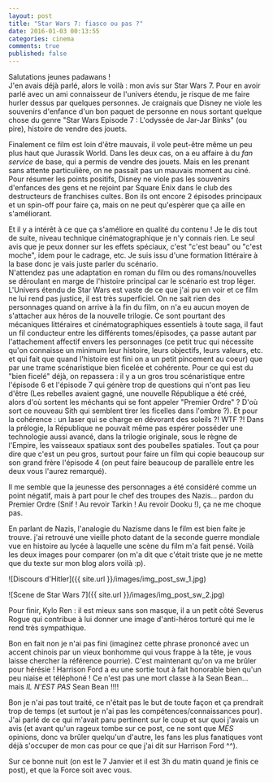 ```yaml
---
layout: post
title: "Star Wars 7: fiasco ou pas ?"
date: 2016-01-03 00:13:55
categories: cinema
comments: true
published: false
---
```

Salutations jeunes padawans !  
J'en avais déjà parlé, alors le voilà : mon avis sur Star Wars 7. Pour en avoir parlé avec un ami connaisseur de l'univers étendu, je risque de me faire hurler dessus par quelques personnes. Je craignais que Disney ne viole les souvenirs d'enfance d'un bon paquet de personne en nous sortant quelque chose du genre "Star Wars Episode 7 : L'odyssée de Jar-Jar Binks" (ou pire), histoire de vendre des jouets.

Finalement ce film est loin d'être mauvais, il vole peut-être même un peu plus haut que Jurassik World. Dans les deux cas, on a eu affaire à du _fan service_ de base, qui a permis de vendre des jouets. Mais en les prenant sans attente particulière, on ne passait pas un mauvais moment au ciné. Pour résumer les points positifs, Disney ne viole pas les souvenirs d'enfances des gens et ne rejoint par Square Enix dans le club des destructeurs de franchises cultes. Bon ils ont encore 2 épisodes principaux et un spin-off pour faire ça, mais on ne peut qu'espèrer que ça aille en s'améliorant.

Et il y a intérêt à ce que ça s'améliore en qualité du contenu ! Je le dis tout de suite, niveau technique cinématographique je n'y connais rien. Le seul avis que je peux donner sur les effets spéciaux, c'est "c'est beau" ou "c'est moche", idem pour le cadrage, etc. Je suis issu d'une formation littéraire à la base donc je vais juste parler du scénario.  
N'attendez pas une adaptation en roman du film ou des romans/nouvelles se déroulant en marge de l'histoire principal car le scénario est trop léger. L'Univers étendu de Star Wars est vaste de ce que j'ai pu en voir et ce film ne lui rend pas justice, il est très superficiel. On ne sait rien des personnages quand on arrive à la fin du film, on n'a eu aucun moyen de s'attacher aux héros de la nouvelle trilogie. Ce sont pourtant des mécaniques littéraires et cinématographiques essentiels à toute saga, il faut un fil conducteur entre les différents tomes/épisodes, ça passe autant par l'attachement affectif envers les personnages (ce petit truc qui nécessite qu'on connaisse un minimum leur histoire, leurs objectifs, leurs valeurs, etc. et qui fait que quand l'histoire est fini on a un petit pincement au coeur) que par une trame scénaristique bien ficelée et cohérente. Pour ce qui est du "bien ficelé" déjà, on repassera : il y a un gros trou scénaristique entre l'épisode 6 et l'épisode 7 qui génère trop de questions qui n'ont pas lieu d'être (Les rebelles avaient gagné, une nouvelle République a été créé, alors d'où sortent les méchants qui se font appeler "Premier Ordre" ? D'où sort ce nouveau Sith qui semblent tirer les ficelles dans l'ombre ?). Et pour la cohérence : un laser qui se charge en dévorant des soleils ?! WTF ?! Dans la prélogie, la République ne pouvait même pas espérer posséder une technologie aussi avancé, dans la trilogie originale, sous le règne de l'Empire, les vaisseaux spatiaux sont des poubelles spatiales. Tout ça pour dire que c'est un peu gros, surtout pour faire un film qui copie beaucoup sur son grand frère l'épisode 4 (on peut faire beaucoup de parallèle entre les deux vous l'aurez remarqué).

Il me semble que la jeunesse des personnages a été considéré comme un point négatif, mais à part pour le chef des troupes des Nazis... pardon du Premier Ordre (Snif ! Au revoir Tarkin ! Au revoir Dooku !), ça ne me choque pas.

En parlant de Nazis, l'analogie du Nazisme dans le film est bien faite je trouve. j'ai retrouvé une vieille photo datant de la seconde guerre mondiale vue en histoire au lycée à laquelle une scène du film m'a fait pensé. Voilà les deux images pour comparer (on m'a dit que c'était triste que je ne mette que du texte sur mon blog alors voilà :p).

![Discours d'Hitler]({{ site.url }}/images/img_post_sw_1.jpg)

![Scene de Star Wars 7]({{ site.url }}/images/img_post_sw_2.jpg)

Pour finir, Kylo Ren : il est mieux sans son masque, il a un petit côté Severus Rogue qui contribue à lui donner une image d'anti-héros torturé qui me le rend très sympathique.

Bon en fait non je n'ai pas fini (imaginez cette phrase prononcé avec un accent chinois par un vieux bonhomme qui vous frappe à la tête, je vous laisse chercher la référence pourrie). C'est maintenant qu'on va me brûler pour hérésie ! Harrison Ford a eu une sortie tout à fait honorable bien qu'un peu niaise et téléphoné ! Ce n'est pas une mort classe à la Sean Bean... mais _IL N'EST PAS_ Sean Bean !!!!

Bon je n'ai pas tout traité, ce n'était pas le but de toute façon et ça prendrait trop de temps (et surtout je n'ai pas les compétences/connaissances pour). J'ai parlé de ce qui m'avait paru pertinent sur le coup et sur quoi j'avais un avis (et avant qu'un rageux tombe sur ce post, ce ne sont que _MES_ opinions, donc va brûler quelqu'un d'autre, les fans les plus fanatiques vont déjà s'occuper de mon cas pour ce que j'ai dit sur Harrison Ford ^^).

Sur ce bonne nuit (on est le 7 Janvier et il est 3h du matin quand je finis ce post), et que la Force soit avec vous.